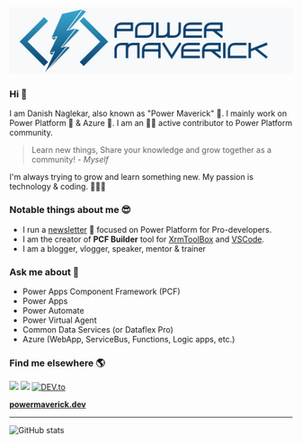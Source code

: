 <img src="https://github.com/Power-Maverick/Power-Maverick/blob/master/assets/main_new.png">

### Hi 👋

I am Danish Naglekar, also known as "Power Maverick" 🚀. I mainly work on Power Platform 💪 & Azure 🌠. I am an 🏃‍♂️ active contributor to Power Platform community.

> Learn new things, Share your knowledge and grow together as a community! - *Myself*

I'm always trying to grow and learn something new. My passion is technology & coding. 👨🏽‍💻

### Notable things about me 😎

- I run a [newsletter](http://www.powerplatformdevelopersweekly.com) 📰 focused on Power Platform for Pro-developers.
- I am the creator of **PCF Builder** tool for [XrmToolBox](https://github.com/Power-Maverick/PCF-CustomControlBuilder) and [VSCode](https://github.com/Power-Maverick/PCF-Builder-VSCode).
- I am a blogger, vlogger, speaker, mentor & trainer

### Ask me about 💬

- Power Apps Component Framework (PCF)
- Power Apps
- Power Automate
- Power Virtual Agent
- Common Data Services (or Dataflex Pro)
- Azure (WebApp, ServiceBus, Functions, Logic apps, etc.)

### Find me elsewhere 🌎

[<img src="https://img.shields.io/badge/twitter-%231DA1F2.svg?&style=for-the-badge&logo=twitter&logoColor=white" />](https://twitter.com/DanzMaverick) [<img src="https://img.shields.io/badge/linkedin-%230077B5.svg?&style=for-the-badge&logo=linkedin&logoColor=white" />](https://www.linkedin.com/in/danishnaglekar/) [<img src="https://img.shields.io/badge/DEV-%230A0A0A.svg?&style=for-the-badge&logo=DEV.to&logoColor=white" alt="DEV.to">](https://dev.to/powermaverick)

**[powermaverick.dev](https://powermaverick.dev/)**

---

![GitHub stats](https://github-readme-stats.vercel.app/api?username=Power-Maverick&show_icons=true)

<!--
**Power-Maverick/Power-Maverick** is a ✨ _special_ ✨ repository because its `README.md` (this file) appears on your GitHub profile.

Here are some ideas to get you started:

- 🔭 I’m currently working on ...
- 🌱 I’m currently learning ...
- 👯 I’m looking to collaborate on ...
- 🤔 I’m looking for help with ...
- 💬 Ask me about ...
- 📫 How to reach me: ...
- 😄 Pronouns: ...
- ⚡ Fun fact: ...
-->
